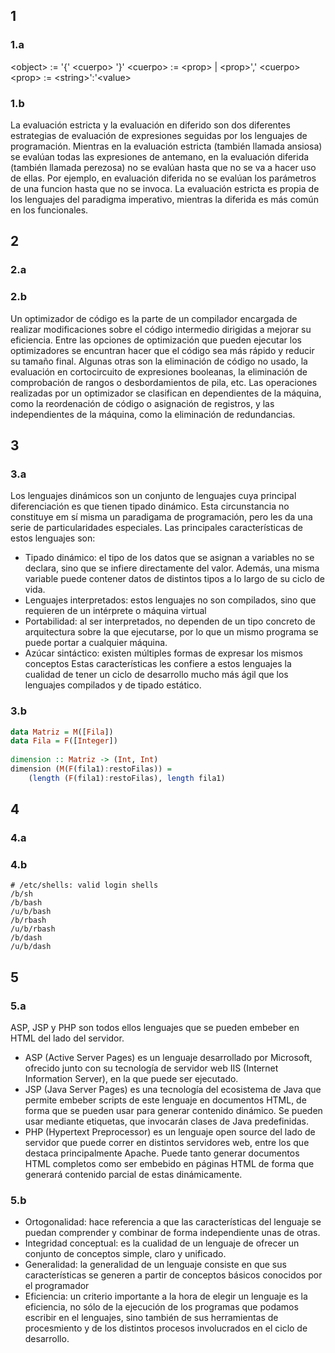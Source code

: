 ## 1
### 1.a
\<object> := '{' \<cuerpo> '}'
\<cuerpo> := \<prop> | \<prop>',' \<cuerpo>
\<prop> := \<string>':'\<value>

### 1.b
La evaluación estricta y la evaluación en diferido son dos diferentes estrategias de evaluación de expresiones seguidas por los lenguajes de programación. Mientras en la evaluación estricta (también llamada ansiosa) se evalúan todas las expresiones de antemano, en la evaluación diferida (también llamada perezosa) no se evalúan hasta que no se va a hacer uso de ellas. Por ejemplo, en evaluación diferida no se evalúan los parámetros de una funcion hasta que no se invoca.
La evaluación estricta es propia de los lenguajes del paradigma imperativo, mientras la diferida es más común en los funcionales.


## 2
### 2.a
### 2.b
Un optimizador de código es la parte de un compilador encargada de realizar modificaciones sobre el código intermedio dirigidas a mejorar su eficiencia.
Entre las opciones de optimización que pueden ejecutar los optimizadores se encuntran hacer que el código sea más rápido y reducir su tamaño final. Algunas otras son la eliminación de código no usado, la evaluación en cortocircuito de expresiones booleanas, la eliminación de comprobación de rangos o desbordamientos de pila, etc.
Las operaciones realizadas por un optimizador se clasifican en dependientes de la máquina, como la reordenación de código o asignación de registros, y las independientes de la máquina, como la eliminación de redundancias.


## 3
### 3.a
Los lenguajes dinámicos son un conjunto de lenguajes cuya principal diferenciación es que tienen tipado dinámico. Esta circunstancia no constituye em sí misma un paradigama de programación, pero les da una serie de particularidades especiales.
Las principales características de estos lenguajes son:
- Tipado dinámico: el tipo de los datos que se asignan a variables no se declara, sino que se infiere directamente del valor. Además, una misma variable puede contener datos de distintos tipos a lo largo de su ciclo de vida. 
- Lenguajes interpretados: estos lenguajes no son compilados, sino que requieren de un intérprete o máquina virtual
- Portabilidad: al ser interpretados, no dependen de un tipo concreto de arquitectura sobre la que ejecutarse, por lo que un mismo programa se puede portar a cualquier máquina.
- Azúcar sintáctico: existen múltiples formas de expresar los mismos conceptos
Estas características les confiere a estos lenguajes la cualidad de tener un ciclo de desarrollo mucho más ágil que los lenguajes compilados y de tipado estático.

###  3.b
```Haskell
data Matriz = M([Fila])
data Fila = F([Integer])
  
dimension :: Matriz -> (Int, Int)
dimension (M(F(fila1):restoFilas)) =
	(length (F(fila1):restoFilas), length fila1)
```


## 4
### 4.a
### 4.b
```console
# /etc/shells: valid login shells
/b/sh
/b/bash
/u/b/bash
/b/rbash
/u/b/rbash
/b/dash
/u/b/dash
```


## 5
### 5.a
ASP, JSP y PHP son todos ellos lenguajes que se pueden embeber en HTML del lado del servidor.
- ASP (Active Server Pages) es un lenguaje desarrollado por Microsoft, ofrecido junto con su tecnología de servidor web IIS (Internet Information Server), en la que puede ser ejecutado.
- JSP (Java Server Pages) es una tecnología del ecosistema de Java que permite embeber scripts de este lenguaje en documentos HTML, de forma que se pueden usar para generar contenido dinámico. Se pueden usar mediante etiquetas, que invocarán clases de Java predefinidas.
- PHP (Hypertext Preprocessor) es un lenguaje open source del lado de servidor que puede correr en distintos servidores web, entre los que destaca principalmente Apache. Puede tanto generar documentos HTML completos como ser embebido en páginas HTML de forma que generará contenido parcial de estas dinámicamente.
### 5.b
- Ortogonalidad: hace referencia a que las características del lenguaje se puedan comprender y combinar de forma independiente unas de otras.
- Integridad conceptual: es la cualidad de un lenguaje de ofrecer un conjunto de conceptos simple, claro y unificado.
- Generalidad: la generalidad de un lenguaje consiste en que sus características se generen a partir de conceptos básicos conocidos por el programador
- Eficiencia: un criterio importante a la hora de elegir un lenguaje es la eficiencia, no sólo de la ejecución de los programas que podamos escribir en el lenguajes, sino también de sus herramientas de procesmiento y de los distintos procesos involucrados en el ciclo de desarrollo.